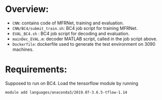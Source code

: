 # Overview:

 - `CNN`: contains code of MFRNet, training and evaluation.
 - `CNN/BC4/submit_train.sh`: BC4 job script for training MFRNet.
 - `EVAL_BC4.sh` : BC4 job script for decoding and evaluation.
 - `mainDec_EVAL.m`: decoder MATLAB script, called in the job script above.
 - `Dockerfile`: dockerfile used to generate the test environment on 3090 machines.


# Requirements:
Supposed to run on BC4. Load the tensorflow module by running
```
module add languages/anaconda3/2019.07-3.6.5-tflow-1.14
```
